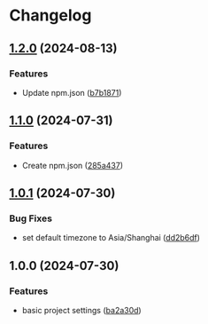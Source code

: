 # Changelog

## [1.2.0](https://github.com/GloryWong/renovate-config/compare/v1.1.0...v1.2.0) (2024-08-13)


### Features

* Update npm.json ([b7b1871](https://github.com/GloryWong/renovate-config/commit/b7b1871b806d8c4bb5fc5a6c50ffcce2c0d0aed5))

## [1.1.0](https://github.com/GloryWong/renovate-config/compare/v1.0.1...v1.1.0) (2024-07-31)


### Features

* Create npm.json ([285a437](https://github.com/GloryWong/renovate-config/commit/285a4377e8b53da58e6f6bf25ee3e67a60cd821b))

## [1.0.1](https://github.com/GloryWong/renovate-config/compare/v1.0.0...v1.0.1) (2024-07-30)


### Bug Fixes

* set default timezone to Asia/Shanghai ([dd2b6df](https://github.com/GloryWong/renovate-config/commit/dd2b6dfae613686eb8a0d0656c2a3b3576a74b76))

## 1.0.0 (2024-07-30)


### Features

* basic project settings ([ba2a30d](https://github.com/GloryWong/renovate-config/commit/ba2a30d2c0e97007ea3ee86e3cfcd702cbb4d577))
